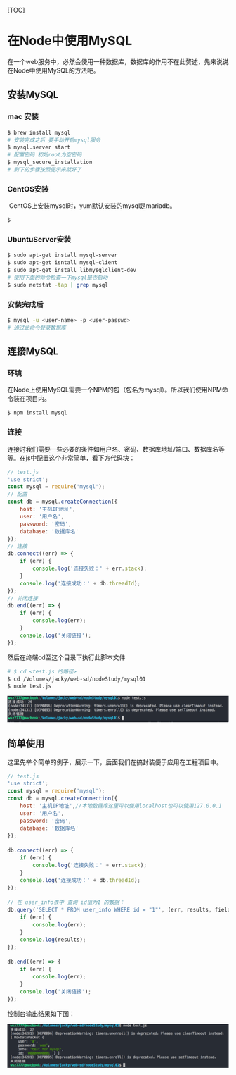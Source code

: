 [TOC]

# 在Node中使用MySQL

​	在一个web服务中，必然会使用一种数据库，数据库的作用不在此赘述，先来说说在Node中使用MySQL的方法吧。

## 安装MySQL

### mac 安装

```bash
$ brew install mysql
# 安装完成之后 要手动开启mysql服务
$ mysql.server start
# 配置密码 初始root为空密码
$ mysql_secure_installation
# 剩下的步骤按照提示来就好了
```

### CentOS安装

​	CentOS上安装mysql时，yum默认安装的mysql是mariadb。

```bash
$ 
```

### UbuntuServer安装

```bash
$ sudo apt-get install mysql-server
$ sudo apt-get isntall mysql-client
$ sudo apt-get install libmysqlclient-dev
# 使用下面的命令检查一下mysql是否启动
$ sudo netstat -tap | grep mysql
```

### 安装完成后

```bash
$ mysql -u <user-name> -p <user-passwd>
# 通过此命令登录数据库
```



## 连接MySQL

### 环境

​	在Node上使用MySQL需要一个NPM的包（包名为mysql）。所以我们使用NPM命令装在项目内。

```bash
$ npm install mysql
```

### 连接

​	连接时我们需要一些必要的条件如用户名、密码、数据库地址/端口、数据库名等等。在js中配置这个非常简单，看下方代码块：

```javascript
// test.js
'use strict';
const mysql = require('mysql');
// 配置
const db = mysql.createConnection({
    host: '主机IP地址',
    user: '用户名',
    password: '密码',
    database: '数据库名'
});
// 连接
db.connect((err) => {
    if (err) {
        console.log('连接失败：' + err.stack);
    }
    console.log('连接成功：' + db.threadId);
});
// 关闭连接
db.end((err) => {
    if (err) {
        console.log(err);
    }
    console.log('关闭链接');
});
```

然后在终端cd至这个目录下执行此脚本文件

```bash
# $ cd <test.js 的路径>
$ cd /Volumes/jacky/web-sd/nodeStudy/mysql01
$ node test.js
```

![node-mysql-link](./assets/node-mysql-link.png)

## 简单使用

​	这里先举个简单的例子，展示一下，后面我们在搞封装便于应用在工程项目中。

```javascript
// test.js
'use strict';
const mysql = require('mysql');
const db = mysql.createConnection({
    host: '主机IP地址',//本地数据库这里可以使用localhost也可以使用127.0.0.1
    user: '用户名',
    password: '密码',
    database: '数据库名'
});

db.connect((err) => {
    if (err) {
        console.log('连接失败：' + err.stack);
    }
    console.log('连接成功：' + db.threadId);
});

// 在 user_info表中 查询 id值为1 的数据：
db.query('SELECT * FROM user_info WHERE id = "1"', (err, results, fields) => {
    if (err) {
        console.log(err);
    }
    console.log(results);
});

db.end((err) => {
    if (err) {
        console.log(err);
    }
    console.log('关闭链接');
});
```

控制台输出结果如下图：

![node-mysql-link](./assets/node-mysql-link2.png)


